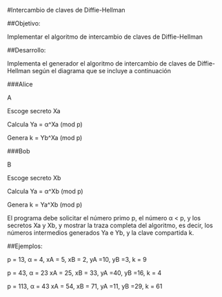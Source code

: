 #Intercambio de claves de Diffie-Hellman

##Objetivo: 

Implementar el algoritmo de intercambio de claves de Diffie-Hellman

##Desarrollo:

Implementa el generador el algoritmo de intercambio de claves de Diffie-Hellman según el diagrama que se incluye a continuación

###Alice

A 

Escoge secreto Xa 

Calcula Ya = α^Xa (mod p)

Genera k = Yb^Xa (mod p) 

###Bob

B

Escoge secreto Xb

Calcula Ya = α^Xb (mod p)

Genera k = Ya^Xb (mod p) 

El programa debe solicitar el número primo p, el número α < p, y los secretos Xa y Xb, y mostrar la traza completa del algoritmo, es decir, los números intermedios generados Ya e Yb, y la clave compartida k.

##Ejemplos:

p = 13, α = 4, xA = 5, xB = 2, yA =10, yB =3, k = 9

p = 43, α = 23 xA = 25, xB = 33, yA =40, yB =16, k = 4

p = 113, α = 43 xA = 54, xB = 71, yA =11, yB =29, k = 61 
